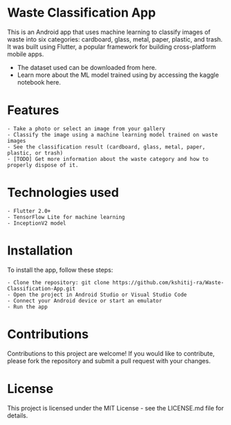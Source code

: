 # Waste Classification App

This is an Android app that uses machine learning to classify images of waste into six categories: cardboard, glass, metal, paper, plastic, and trash. It was built using Flutter, a popular framework for building cross-platform mobile apps.

- The dataset used can be downloaded from here.
- Learn more about the ML model trained using by accessing the kaggle notebook here.

# Features

    - Take a photo or select an image from your gallery
    - Classify the image using a machine learning model trained on waste images
    - See the classification result (cardboard, glass, metal, paper, plastic, or trash)
    - [TODO] Get more information about the waste category and how to properly dispose of it.

# Technologies used

    - Flutter 2.0+
    - TensorFlow Lite for machine learning
    - InceptionV2 model

# Installation

To install the app, follow these steps:

    - Clone the repository: git clone https://github.com/kshitij-ra/Waste-Classification-App.git
    - Open the project in Android Studio or Visual Studio Code
    - Connect your Android device or start an emulator
    - Run the app
    
# Contributions

Contributions to this project are welcome! If you would like to contribute, please fork the repository and submit a pull request with your changes.

# License

This project is licensed under the MIT License - see the LICENSE.md file for details.
